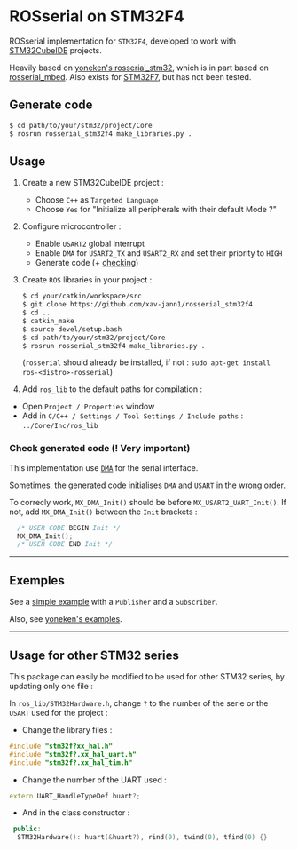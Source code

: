 # ROSserial on STM32F4

ROSserial implementation for `STM32F4`, developed to work with [STM32CubeIDE](https://www.st.com/en/development-tools/stm32cubeide.html) projects.

Heavily based on [yoneken's rosserial_stm32](https://github.com/yoneken/rosserial_stm32), which is in part based on [rosserial_mbed](https://github.com/ros-drivers/rosserial/tree/melodic-devel/rosserial_mbed).
Also exists for [STM32F7](https://github.com/fdila/rosserial_stm32f7), but has not been tested.


## Generate code

```sh
$ cd path/to/your/stm32/project/Core
$ rosrun rosserial_stm32f4 make_libraries.py .
```

## Usage

1. Create a new STM32CubeIDE project :
    - Choose `C++` as `Targeted Language`
    - Choose `Yes` for "Initialize all peripherals with their default Mode ?"

2. Configure microcontroller :
    - Enable `USART2` global interrupt
    - Enable `DMA` for `USART2_TX` and `USART2_RX` and set their priority to `HIGH`
    - Generate code (+ [checking](#check-generated-code--very-important))

3. Create `ROS` libraries in your project :
    ```sh
    $ cd your/catkin/workspace/src
    $ git clone https://github.com/xav-jann1/rosserial_stm32f4
    $ cd ..
    $ catkin_make
    $ source devel/setup.bash
    $ cd path/to/your/stm32/project/Core
    $ rosrun rosserial_stm32f4 make_libraries.py .
    ```
    (`rosserial` should already be installed, if not : `sudo apt-get install ros-<distro>-rosserial`)

4. Add `ros_lib` to the default paths for compilation :
- Open `Project / Properties` window
- Add in `C/C++ / Settings / Tool Settings / Include paths` : `../Core/Inc/ros_lib`

### Check generated code (! Very important)

This implementation use [`DMA`](https://embedds.com/using-direct-memory-access-dma-in-stm23-projects/) for the serial interface.

Sometimes, the generated code initialises `DMA` and `USART` in the wrong order.

To correcly work, `MX_DMA_Init()` should be before `MX_USART2_UART_Init()`. If not, add `MX_DMA_Init()` between the `Init` brackets :
```cpp
  /* USER CODE BEGIN Init */
  MX_DMA_Init();
  /* USER CODE END Init */
```

---
## Exemples

See a [simple example](./example) with a `Publisher` and a `Subscriber`.

Also, see [yoneken's examples](https://github.com/yoneken/rosserial_stm32/tree/master/src/ros_lib/examples).

---
## Usage for other STM32 series

This package can easily be modified to be used for other STM32 series, by updating only one file :

In `ros_lib/STM32Hardware.h`, change `?` to the number of the serie or the `USART` used for the project :

- Change the library files :
```c
#include "stm32f?xx_hal.h"
#include "stm32f?.xx_hal_uart.h"
#include "stm32f?.xx_hal_tim.h"
```

- Change the number of the UART used :
```cpp
extern UART_HandleTypeDef huart?;
```

- And in the class constructor :
```cpp
 public:
  STM32Hardware(): huart(&huart?), rind(0), twind(0), tfind(0) {}
```

